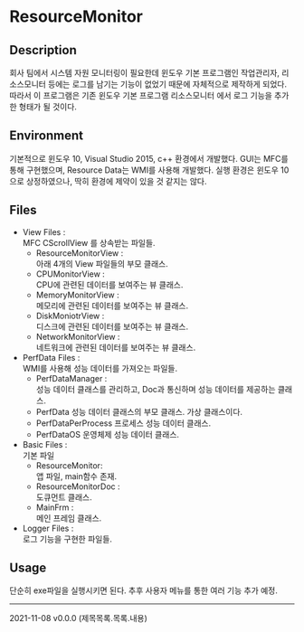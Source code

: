 # ResourceMonitor

## Description
회사 팀에서 시스템 자원 모니터링이 필요한데 윈도우 기본 프로그램인 작업관리자, 리소스모니터 등에는 로그를 남기는 기능이 없었기 때문에 자체적으로 제작하게 되었다.
따라서 이 프로그램은 기존 윈도우 기본 프로그램 리소스모니터 에서 로그 기능을 추가한 형태가 될 것이다.


## Environment
기본적으로 윈도우 10, Visual Studio 2015, c++ 환경에서 개발했다. 
GUI는 MFC를 통해 구현했으며, Resource Data는 WMI를 사용해 개발했다.
실행 환경은 윈도우 10 으로 상정하였으나, 딱히 환경에 제약이 있을 것 같지는 않다.

## Files
* View Files :  
MFC CScrollView 를 상속받는 파일들.
    * ResourceMonitorView :  
    아래 4개의 View 파일들의 부모 클래스. 
    * CPUMonitorView :  
    CPU에 관련된 데이터를 보여주는 뷰 클래스.
    * MemoryMonitorView :  
    메모리에 관련된 데이터를 보여주는 뷰 클래스.
    * DiskMoniotrView :  
    디스크에 관련된 데이터를 보여주는 뷰 클래스.
    * NetworkMonitorView :  
    네트워크에 관련된 데이터를 보여주는 뷰 클래스.
* PerfData Files :  
WMI를 사용해 성능 데이터를 가져오는 파일들.
    * PerfDataManager :  
    성능 데이터 클래스를 관리하고, Doc과 통신하며 성능 데이터를 제공하는 클래스.
    * PerfData
    성능 데이터 클래스의 부모 클래스. 가상 클래스이다.
    * PerfDataPerProcess
    프로세스 성능 데이터 클래스.
    * PerfDataOS
    운영체제 성능 데이터 클래스.
* Basic Files :  
기본 파일
    * ResourceMonitor:  
    앱 파일, main함수 존재.
    * ResourceMonitorDoc :  
    도큐먼트 클래스.
    * MainFrm :  
    메인 프레임 클래스.
* Logger Files :  
로그 기능을 구현한 파일들.

## Usage
단순히 exe파일을 실행시키면 된다. 추후 사용자 메뉴를 통한 여러 기능 추가 예정.  
* * *  
2021-11-08 v0.0.0 (제목목록.목록.내용)



